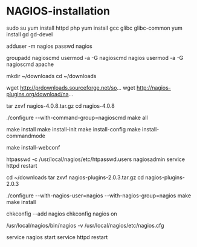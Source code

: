 # NAGIOS-installation

sudo su
yum install httpd php
yum install gcc glibc glibc-common
yum install gd gd-devel

adduser -m nagios
passwd nagios

groupadd nagioscmd
usermod -a -G nagioscmd nagios
usermod -a -G nagioscmd apache

mkdir ~/downloads
cd ~/downloads

wget http://prdownloads.sourceforge.net/so...
wget http://nagios-plugins.org/download/na...

tar zxvf nagios-4.0.8.tar.gz
cd nagios-4.0.8

./configure --with-command-group=nagioscmd
make all


make install
make install-init
make install-config
make install-commandmode


make install-webconf

htpasswd -c /usr/local/nagios/etc/htpasswd.users nagiosadmin
service httpd restart


cd ~/downloads
tar zxvf nagios-plugins-2.0.3.tar.gz
cd nagios-plugins-2.0.3

./configure --with-nagios-user=nagios --with-nagios-group=nagios
make
make install


chkconfig --add nagios
chkconfig nagios on

/usr/local/nagios/bin/nagios -v /usr/local/nagios/etc/nagios.cfg

service nagios start
service httpd restart
